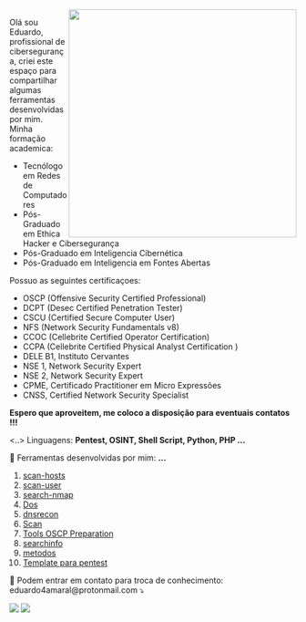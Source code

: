 <img src="https://raw.githubusercontent.com/MicaelliMedeiros/micaellimedeiros/master/image/computer-illustration.png" min-width="400px" max-width="400px" width="400px" align="right">

<p align="left"> 
  Olá sou Eduardo, profissional de cibersegurança, criei este espaço para compartilhar algumas ferramentas desenvolvidas por mim.<br>
  Minha formação academica:
  <ul>  
<li>Tecnólogo em Redes de Computadores</li>
<li>Pós-Graduado em Ethica Hacker e Cibersegurança</li>
<li>Pós-Graduado em Inteligencia Cibernética</li>
<li>Pós-Graduado em Inteligencia em Fontes Abertas</li>
</ul>
  Possuo as seguintes certificaçoes:
<ul>  
<li>OSCP (Offensive Security Certified Professional)</li>
<li>DCPT (Desec Certified Penetration Tester)</li>
<li>CSCU (Certified Secure Computer User)</li>
<li>NFS (Network Security Fundamentals v8)</li>
<li>CCOC (Cellebrite Certified Operator Certification)</li>
<li>CCPA (Cellebrite Certified Physical Analyst Certification )</li>
<li>DELE B1, Instituto Cervantes</li>
<li>NSE 1, Network Security Expert</li>
<li>NSE 2, Network Security Expert</li>
<li>CPME, Certificado Practitioner em Micro Expressões</li>
<li>CNSS, Certified Network Security Specialist</li>
</ul>
 <strong> Espero que aproveitem, me coloco a disposição para eventuais contatos !!!</strong>
</p>

<p align="left">
  <..> Linguagens: <strong>Pentest, OSINT, Shell Script, Python, PHP ... </strong>
</p>

<p align="left">
  💼 Ferramentas desenvolvidas por mim: <strong>...</strong>
</p>
<ol>
    <li><a href="https://github.com/faciltech/scan-hosts" alt="scan-user">scan-hosts</a></li>
    <li><a href="https://github.com/faciltech/scan-user" alt="scan-user">scan-user</a></li>
    <li><a href="https://github.com/faciltech/search-nmap" alt="search-nmap">search-nmap</a></li>
    <li><a href="https://github.com/faciltech/dos.py" alt="Dos">Dos</a></li>
    <li><a href="https://github.com/faciltech/dnsrecon" alt="resdns">dnsrecon</a></li>
    <li><a href="https://github.com/faciltech/scan/blob/main/README.md" alt="zap">Scan</a></li>
    <li><a href="https://github.com/faciltech/Tools_OSCP_Preparation/wiki" alt="Tools_OSCP_Preparation">Tools OSCP Preparation</a></li>
    <li><a href="https://github.com/faciltech/searchinfo" alt="searchinfo">searchinfo</a></li>
    <li><a href="https://github.com/faciltech/metodo/tree/main" alt="metodos">metodos</a></li>
    <li><a href="https://github.com/faciltech/Tools_OSCP_Preparation/wiki" alt="Tools_OSCP_Preparation">Template para pentest</a></li>

</ol>
<p align="left">
  💌 Podem entrar em contato para troca de conhecimento: eduardo4amaral@protonmail.com ⤵️
</p>

<p align="left">
  <a href="https://www.linkedin.com/in/eduardo-a-02194451" alt="Linkedin">
  <img src="https://img.shields.io/badge/-Linkedin-0e76a8?style=flat-square&logo=Linkedin&logoColor=white&link=https://www.linkedin.com/in/eduardo-a-02194451/" /></a>
 
  <a href="#" alt="Instagram">
  <img src="https://img.shields.io/badge/-Instagram-DF0174?style=flat-square&labelColor=DF0174&logo=instagram&logoColor=white&link=https://www.instagram.com/faciltech135/"/></a>
</p>  
